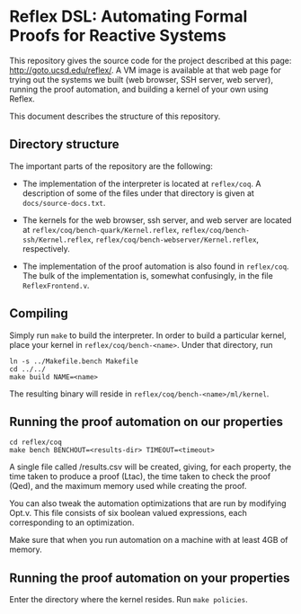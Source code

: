 # Reflex DSL: Automating Formal Proofs for Reactive Systems

This repository gives the source code for the project described at this page: http://goto.ucsd.edu/reflex/. A VM image is available at that web page for trying out the systems we built (web browser, SSH server, web server), running the proof automation, and building a kernel of your own using Reflex.

This document describes the structure of this repository.

## Directory structure

The important parts of the repository are the following:

* The implementation of the interpreter is located at `reflex/coq`. A description of some of the files under that directory is given at `docs/source-docs.txt`.

* The kernels for the web browser, ssh server, and web server are located at `reflex/coq/bench-quark/Kernel.reflex`, `reflex/coq/bench-ssh/Kernel.reflex`, `reflex/coq/bench-webserver/Kernel.reflex`, respectively.

* The implementation of the proof automation is also found in `reflex/coq`. The bulk of the implementation is, somewhat confusingly, in the file `ReflexFrontend.v`.

## Compiling

Simply run `make` to build the interpreter. In order to build a particular kernel, place your kernel in `reflex/coq/bench-<name>`. Under that directory, run

```
ln -s ../Makefile.bench Makefile
cd ../../
make build NAME=<name>
```

The resulting binary will reside in `reflex/coq/bench-<name>/ml/kernel`.

## Running the proof automation on our properties
```
cd reflex/coq
make bench BENCHOUT=<results-dir> TIMEOUT=<timeout>
```

A single file called <results-dir>/results.csv will be created, giving, for each property, the time taken to produce a proof (Ltac), the time taken to check the proof (Qed), and the maximum memory used while creating the proof.

You can also tweak the automation optimizations that are run by modifying Opt.v. This file consists of six boolean valued expressions, each corresponding to an optimization.

Make sure that when you run automation on a machine with at least 4GB of memory.

## Running the proof automation on your properties
Enter the directory where the kernel resides. Run `make policies`.
